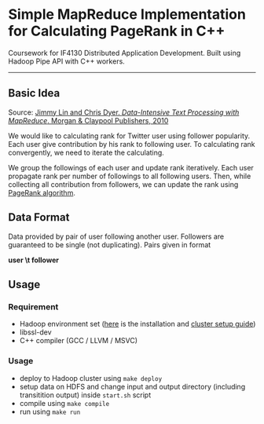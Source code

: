 # Simple MapReduce Implementation for Calculating PageRank in C++
Coursework for IF4130 Distributed Application Development.
Built using Hadoop Pipe API with C++ workers.

----
## Basic Idea
Source: [Jimmy Lin and Chris Dyer. *Data-Intensive Text Processing with
MapReduce*. Morgan & Claypool Publishers, 2010](
  https://lintool.github.io/MapReduceAlgorithms)

We would like to calculating rank for Twitter user using follower popularity.
Each user give contribution by his rank to following user.
To calculating rank convergently, we need to iterate the calculating.

We group the followings of each user and update rank iteratively.
Each user propagate rank per number of followings to all following users.
Then, while collecting all contribution from followers, we can update the rank
using [PageRank algorithm](https://en.wikipedia.org/wiki/PageRank).

## Data Format
Data provided by pair of user following another user.
Followers are guaranteed to be single (not duplicating).
Pairs given in format

**user \t follower**

## Usage
### Requirement
* Hadoop environment set ([here](https://hadoop.apache.org/docs/stable/hadoop-project-dist/hadoop-common/SingleCluster.html#Installing_Software)
is the installation and
[cluster setup guide](https://hadoop.apache.org/docs/stable/hadoop-project-dist/hadoop-common/ClusterSetup.html))
* libssl-dev
* C++ compiler (GCC / LLVM / MSVC)

### Usage
* deploy to Hadoop cluster using ```make deploy```
* setup data on HDFS and change input and output directory
  (including transitition output) inside ```start.sh``` script
* compile using ```make compile```
* run using ```make run```
